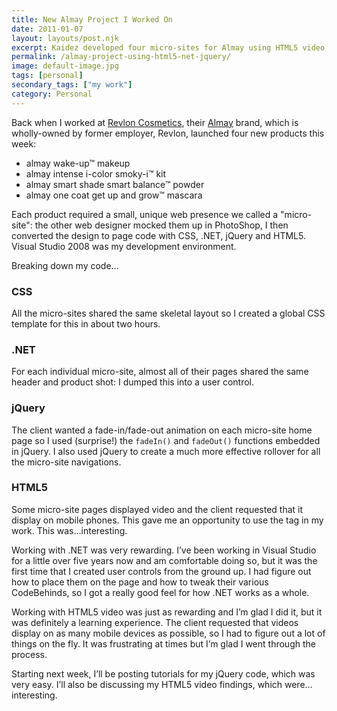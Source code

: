 ```yaml
---
title: New Almay Project I Worked On
date: 2011-01-07
layout: layouts/post.njk
excerpt: Kaidez developed four micro-sites for Almay using HTML5 video, jQuery, .NET and CSS
permalink: /almay-project-using-html5-net-jquery/
image: default-image.jpg
tags: [personal]
secondary_tags: ["my work"]
category: Personal
---
```

Back when I worked at [Revlon Cosmetics][2], their [Almay][1] brand, which is wholly-owned by former employer, Revlon, launched four new products this week:

 [1]: http://almay.com/
 [2]: http://revlon.com/

*   almay wake-up™ makeup
*   almay intense i-color smoky-i™ kit
*   almay smart shade smart balance™ powder
*   almay one coat get up and grow™ mascara

Each product required a small, unique web presence we called a "micro-site": the other web designer mocked them up in PhotoShop, I then converted the design to page code with CSS, .NET, jQuery and HTML5. Visual Studio 2008 was my development environment.

Breaking down my code…

### CSS

All the micro-sites shared the same skeletal layout so I created a global CSS template for this in about two hours.

### .NET

For each individual micro-site, almost all of their pages shared the same header and product shot: I dumped this into a user control.

### jQuery

The client wanted a fade-in/fade-out animation on each micro-site home page so I used (surprise!) the `fadeIn()` and `fadeOut()` functions embedded in jQuery. I also used jQuery to create a much more effective rollover for all the micro-site navigations.

### HTML5

Some micro-site pages displayed video and the client requested that it display on mobile phones. This gave me an opportunity to use the  tag in my work. This was…interesting.

Working with .NET was very rewarding. I’ve been working in Visual Studio for a little over five years now and am comfortable doing so, but it was the first time that I created user controls from the ground up. I had figure out how to place them on the page and how to tweak their various CodeBehinds, so I got a really good feel for how .NET works as a whole.

Working with HTML5 video was just as rewarding and I’m glad I did it, but it was definitely a learning experience. The client requested that videos display on as many mobile devices as possible, so I had to figure out a lot of things on the fly. It was frustrating at times but I’m glad I went through the process.

Starting next week, I’ll be posting tutorials for my jQuery code, which was very easy. I’ll also be discussing my HTML5 video findings, which were…interesting.